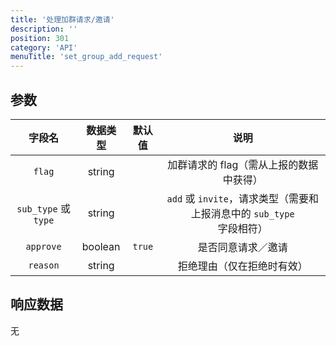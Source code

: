 ```yaml
---
title: '处理加群请求/邀请'
description: ''
position: 301
category: 'API'
menuTitle: 'set_group_add_request'
---
```


## 参数

| 字段名 | 数据类型 | 默认值 | 说明 |
| :---: | :---: | :---: | :---: |
| `flag` | string | | 加群请求的 flag（需从上报的数据中获得） |
| `sub_type` 或 `type` | string | | `add` 或 `invite`，请求类型（需要和上报消息中的 `sub_type` 字段相符） |
| `approve` | boolean | `true` | 是否同意请求／邀请 |
| `reason` | string | | 拒绝理由（仅在拒绝时有效） |

## 响应数据

无
